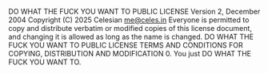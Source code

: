 DO WHAT THE FUCK YOU WANT TO PUBLIC LICENSE
                  Version 2, December 2004
Copyright (C) 2025 Celesian <me@celes.in>
Everyone is permitted to copy and distribute verbatim or modified
copies of this license document, and changing it is allowed as long
as the name is changed.
           DO WHAT THE FUCK YOU WANT TO PUBLIC LICENSE
  TERMS AND CONDITIONS FOR COPYING, DISTRIBUTION AND MODIFICATION
  0. You just DO WHAT THE FUCK YOU WANT TO.